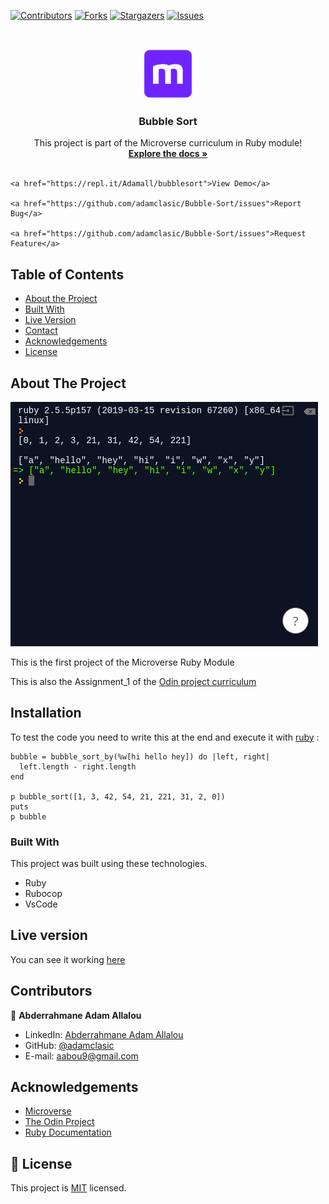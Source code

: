 <!--
*** Thanks for checking out this README Template. If you have a suggestion that would
*** make this better, please fork the repo and create a pull request or simply open
*** an issue with the tag "enhancement".
*** Thanks again! Now go create something AMAZING! :D
-->

<!-- PROJECT SHIELDS -->
<!--
*** I'm using markdown "reference style" links for readability.
*** Reference links are enclosed in brackets [ ] instead of parentheses ( ).
*** See the bottom of this document for the declaration of the reference variables
*** for contributors-url, forks-url, etc. This is an optional, concise syntax you may use.
*** https://www.markdownguide.org/basic-syntax/#reference-style-links
-->
[![Contributors][contributors-shield]][contributors-url]
[![Forks][forks-shield]][forks-url]
[![Stargazers][stars-shield]][stars-url]
[![Issues][issues-shield]][issues-url]

<!-- PROJECT LOGO -->
<br />
<p align="center">
  <a href="https://github.com/adamclasic/Bubble-Sort">
    <img src="images/microverse.png" alt="Logo" width="80" height="80">
  </a>

  <h3 align="center">Bubble Sort</h3>

  <p align="center">
    This project is part of the Microverse curriculum in Ruby module!
    <br />
    <a href="https://github.com/adamclasic/Bubble-Sort"><strong>Explore the docs »</strong></a>
    <br />
    <br />

    <a href="https://repl.it/Adamall/bubblesort">View Demo</a>

    <a href="https://github.com/adamclasic/Bubble-Sort/issues">Report Bug</a>

    <a href="https://github.com/adamclasic/Bubble-Sort/issues">Request Feature</a>
  </p>
</p>

<!-- TABLE OF CONTENTS -->
## Table of Contents

* [About the Project](#about-the-project)
* [Built With](#built-with)
* [Live Version](#live-version)
* [Contact](#contact)
* [Acknowledgements](#acknowledgements)
* [License](#license)

<!-- ABOUT THE PROJECT -->
## About The Project

[![Product Name Screen Shot][product-screenshot]](https://repl.it/@Adamall/bubblesort)

This is the first project of the Microverse Ruby Module

This is also the Assignment_1 of the [Odin project curriculum](https://www.theodinproject.com/courses/ruby-programming/lessons/advanced-building-blocks)

<!-- ABOUT THE PROJECT -->
## Installation

To test the code you need to write this at the end and execute it with [ruby](https://repl.it) : 

```
bubble = bubble_sort_by(%w[hi hello hey]) do |left, right|
  left.length - right.length
end

p bubble_sort([1, 3, 42, 54, 21, 221, 31, 2, 0])
puts
p bubble

```

### Built With
This project was built using these technologies.
* Ruby
* Rubocop
* VsCode

<!-- LIVE VERSION -->
## Live version

You can see it working [here](https://repl.it/@Adamall/bubblesort)

<!-- CONTACT -->
## Contributors


👤 **Abderrahmane Adam Allalou**

- LinkedIn: [Abderrahmane Adam Allalou](https://www.linkedin.com/in/abderrahmane-allalou/)
- GitHub: [@adamclasic](https://github.com/adamclasic)
- E-mail: aabou9@gmail.com


<!-- ACKNOWLEDGEMENTS -->
## Acknowledgements
* [Microverse](https://www.microverse.org/)
* [The Odin Project](https://www.theodinproject.com/)
* [Ruby Documentation](https://www.ruby-lang.org/en/documentation/)

<!-- MARKDOWN LINKS & IMAGES -->
<!-- https://www.markdownguide.org/basic-syntax/#reference-style-links -->
[contributors-shield]: https://img.shields.io/github/contributors/adamclasic/Bubble-Sort.svg?style=flat-square
[contributors-url]: https://github.com/adamclasic/Bubble-Sort/graphs/contributors
[forks-shield]: https://img.shields.io/github/forks/adamclasic/Bubble-Sort.svg?style=flat-square
[forks-url]: https://github.com/adamclasic/Bubble-Sort/network/members
[stars-shield]: https://img.shields.io/github/stars/adamclasic/Bubble-Sort.svg?style=flat-square
[stars-url]: https://github.com/adamclasic/Bubble-Sort/stargazers
[issues-shield]: https://img.shields.io/github/issues/adamclasic/Bubble-Sort.svg?style=flat-square
[issues-url]: https://github.com/adamclasic/Bubble-Sort/issues
[product-screenshot]: images/bubble_sort.png

## 📝 License

This project is [MIT](https://opensource.org/licenses/MIT) licensed.
